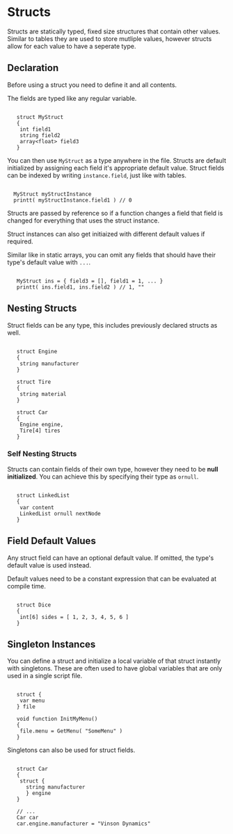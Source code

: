 # Structs

Structs are statically typed, fixed size structures that contain other values. Similar to tables they are used to store mutliple values, however structs allow for each value to have a seperate type.

## Declaration

Before using a struct you need to define it and all contents.

The fields are typed like any regular variable.

```squirrel

   struct MyStruct
   {
    int field1
    string field2
    array<float> field3
   }
```

You can then use `MyStruct` as a type anywhere in the file.
Structs are default initialized by assigning each field it's appropriate default value.
Struct fields can be indexed by writing `instance.field`, just like with tables.

```squirrel
  
  MyStruct myStructInstance
  printt( myStructInstance.field1 ) // 0
```
  
Structs are passed by reference so if a function changes a field that field is changed for everything that uses the struct instance.

Struct instances can also get initiaized with different default values if required.

Similar like in static arrays, you can omit any fields that should have their type's default value with `...`.

```squirrel

   MyStruct ins = { field3 = [], field1 = 1, ... }
   printt( ins.field1, ins.field2 ) // 1, ""
```

## Nesting Structs

Struct fields can be any type, this includes previously declared structs as well.

```squirrel

   struct Engine
   {
    string manufacturer
   }

   struct Tire
   {
    string material
   }

   struct Car
   {
    Engine engine,
    Tire[4] tires
   }
```

### Self Nesting Structs

Structs can contain fields of their own type, however they need to be **null initialized**. You can achieve this by specifying their type as `ornull`.

```squirrel

   struct LinkedList
   {
    var content
    LinkedList ornull nextNode
   }
```

## Field Default Values

Any struct field can have an optional default value. If omitted, the type's default value is used instead.

Default values need to be a constant expression that can be evaluated at compile time.

```squirrel

   struct Dice
   {
    int[6] sides = [ 1, 2, 3, 4, 5, 6 ]
   }
```

## Singleton Instances

You can define a struct and initialize a local variable of that struct instantly with singletons. These are often used to have global variables that are only used in a single script file.

```squirrel

   struct {
    var menu
   } file

   void function InitMyMenu()
   {
    file.menu = GetMenu( "SomeMenu" )
   }
```

Singletons can also be used for struct fields.

```squirrel

   struct Car
   {
    struct {
      string manufacturer
      } engine
   }

   // ...
   Car car
   car.engine.manufacturer = "Vinson Dynamics"
```
